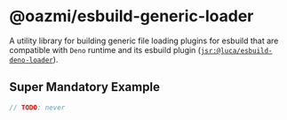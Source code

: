 # @oazmi/esbuild-generic-loader

A utility library for building generic file loading plugins for esbuild that are compatible with `Deno` runtime and its esbuild plugin ([`jsr:@luca/esbuild-deno-loader`](https://jsr.io/@luca/esbuild-deno-loader)).

## Super Mandatory Example

```ts
// TODO: never
```
